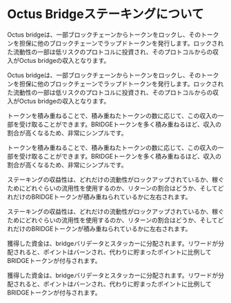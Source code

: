 # Octus Bridgeステーキングについて

Octus bridgeは、一部ブロックチェーンからトークンをロックし、そのトークンを担保に他のブロックチェーンでラップドトークンを発行します。ロックされた流動性の一部は低リスクのプロトコルに投資され、そのプロトコルからの収入がOctus bridgeの収入となります。

Octus bridgeは、一部ブロックチェーンからトークンをロックし、そのトークンを担保に他のブロックチェーンでラップドトークンを発行します。ロックされた流動性の一部は低リスクのプロトコルに投資され、そのプロトコルからの収入がOctus bridgeの収入となります。

トークンを積み重ねることで、積み重ねたトークンの数に応じて、この収入の一部を受け取ることができます。BRIDGEトークンを多く積み重ねるほど、収入の割合が高くなるため、非常にシンプルです。

トークンを積み重ねることで、積み重ねたトークンの数に応じて、この収入の一部を受け取ることができます。BRIDGEトークンを多く積み重ねるほど、収入の割合が高くなるため、非常にシンプルです。

ステーキングの収益性は、どれだけの流動性がロックアップされているか、稼ぐためにどれぐらいの流用性を使用するのか、リターンの割合はどうか、そしてどれだけのBRIDGEトークンが積み重ねられているかに左右されます。

ステーキングの収益性は、どれだけの流動性がロックアップされているか、稼ぐためにどれぐらいの流用性を使用するのか、リターンの割合はどうか、そしてどれだけのBRIDGEトークンが積み重ねられているかに左右されます。

獲得した資金は、bridgeバリデータとスタッカーに分配されます。リワードが分配されると、ポイントはバーンされ、代わりに貯まったポイントに比例してBRIDGEトークンが付与されます。

獲得した資金は、bridgeバリデータとスタッカーに分配されます。リワードが分配されると、ポイントはバーンされ、代わりに貯まったポイントに比例してBRIDGEトークンが付与されます。
